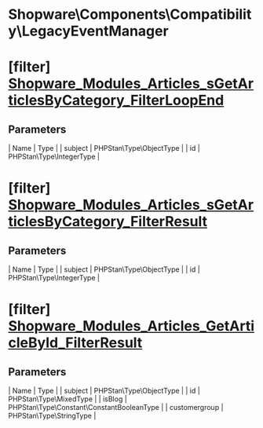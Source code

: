 # Shopware\Components\Compatibility\LegacyEventManager

# [filter] [Shopware_Modules_Articles_sGetArticlesByCategory_FilterLoopEnd](https://github.com/shopware/shopware/blob/5.6/engine/Shopware/Components/Compatibility/LegacyEventManager.php#L61)

## Parameters
| Name        | Type           |
| subject        | PHPStan\Type\ObjectType           |
| id        | PHPStan\Type\IntegerType           |


# [filter] [Shopware_Modules_Articles_sGetArticlesByCategory_FilterResult](https://github.com/shopware/shopware/blob/5.6/engine/Shopware/Components/Compatibility/LegacyEventManager.php#L71)

## Parameters
| Name        | Type           |
| subject        | PHPStan\Type\ObjectType           |
| id        | PHPStan\Type\IntegerType           |


# [filter] [Shopware_Modules_Articles_GetArticleById_FilterResult](https://github.com/shopware/shopware/blob/5.6/engine/Shopware/Components/Compatibility/LegacyEventManager.php#L92)

## Parameters
| Name        | Type           |
| subject        | PHPStan\Type\ObjectType           |
| id        | PHPStan\Type\MixedType           |
| isBlog        | PHPStan\Type\Constant\ConstantBooleanType           |
| customergroup        | PHPStan\Type\StringType           |
